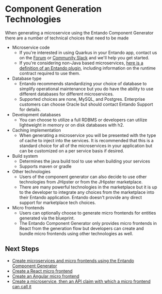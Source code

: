 # Component Generation Technologies

When generating a microservice using the Entando Component Generator there are a number of technical choices that need to be made

* Microservice code
  * If you're interested in using Quarkus in your Entando app, contact us on the [Forum](https://forum.entando.org/) or [Community Slack](https://join.slack.com/t/entandocommunity/shared_invite/zt-g609owdv-2K~YRh8zrI6lqlWo4aFWUw) and we'll help you get started.
  * If you're considering non-Java based microservices, [here is a definition of an Entando plugin](../curate/bundle-details.md#microservices-specifications), including information on the runtime contract required to use them. 
* Database type
  * Entando recommends standardizing your choice of database to simplify operational maintenance but you do have the ability to use different databases for different microservices.
  * Supported choices are none, MySQL, and Postgres. Enterprise customers can choose Oracle but should contact Entando Support for details.
* Development databases
  * You can choose to utilize a full RDBMS or developers can utilize lightweight in memory or on disk databases with h2.
* Caching implementation
  * When generating a microservice you will be presented with the type of cache to inject into the services. It is recommended that this is a standard choice for all of the microservices in your application but can be customized on a per service basis if desired.
* Build system
  * Determines the java build tool to use when building your services
  * Supports maven or gradle
* Other technologies
  * Users of the component generator can also decide to use other technologies from JHipster or from the JHipster marketplace.
  * There are many powerful technologies in the marketplace but it is up to the developer to integrate any choices from the marketplace into their Entando application. Entando doesn't provide any direct support for marketplace tech choices.
* Micro frontends
  * Users can optionally choose to generate micro frontends for entities generated via the blueprint.
  * The Entando Component Generator only provides micro frontends in React from the generation flow but developers can create and bundle micro frontends using other technologies as well. 

## Next Steps

- [Create microservices and micro frontends using the Entando Component Generator](../../tutorials/create/ms/generate-microservices-and-micro-frontends.md)
- [Create a React micro frontend](../../tutorials/create/mfe/react.md)
- [Create an Angular micro frontend](../../tutorials/create/mfe/angular.md)
- [Create a microservice, then an API claim with which a micro frontend can call it](../../tutorials/create/ms/add-api-claim.md)



